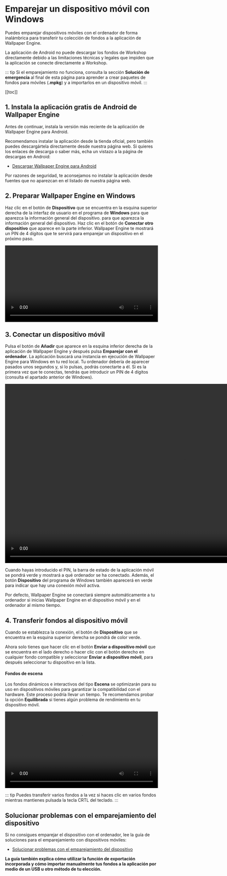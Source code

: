 # Emparejar un dispositivo móvil con Windows

Puedes emparejar dispositivos móviles con el ordenador de forma inalámbrica para transferir tu colección de fondos a la aplicación de Wallpaper Engine.

La aplicación de Android no puede descargar los fondos de Workshop directamente debido a las limitaciones técnicas y legales que impiden que la aplicación se conecte directamente a Workshop.

::: tip
Si el emparejamiento no funciona, consulta la sección **Solución de emergencia** al final de esta página para aprender a crear paquetes de fondos para móviles (**.mpkg**) y a importarlos en un dispositivo móvil.
:::

[[toc]]

## 1. Instala la aplicación gratis de Android de Wallpaper Engine

Antes de continuar, instala la versión más reciente de la aplicación de Wallpaper Engine para Android.

Recomendamos instalar la aplicación desde la tienda oficial, pero también puedes descargártela directamente desde nuestra página web. Si quieres los enlaces de descarga o saber más, echa un vistazo a la página de descargas en Android:

* [Descargar Wallpaper Engine para Android](https://www.wallpaperengine.io/android/)

Por razones de seguridad, te aconsejamos no instalar la aplicación desde fuentes que no aparezcan en el listado de nuestra página web.

## 2. Preparar Wallpaper Engine en Windows

Haz clic en el botón de **Dispositivo** que se encuentra en la esquina superior derecha de la interfaz de usuario en el programa de **Windows**  para que aparezca la información general del dispositivo. para que aparezca la información general del dispositivo. Haz clic en el botón de **Conectar otro dispositivo** que aparece en la parte inferior. Wallpaper Engine te mostrará un PIN de 4 dígitos que te servirá para emparejar un dispositivo en el próximo paso.

<video width="100%" controls autoplay loop>
  <source src="/videos/mobile_pin.mp4" type="video/mp4">
  Tu navegador no admite la etiqueta de vídeo.
</video>

## 3. Conectar un dispositivo móvil

Pulsa el botón de **Añadir** que aparece en la esquina inferior derecha de la aplicación de Wallpaper Engine y después pulsa **Emparejar con el ordenador**. La aplicación buscará una instancia en ejecución de Wallpaper Engine para Windows en tu red local. Tu ordenador debería de aparecer pasados unos segundos y, si lo pulsas, podrás conectarte a él. Si es la primera vez que te conectas, tendrás que introducir un PIN de 4 dígitos (consulta el apartado anterior de Windows).

<video height="590px" style="display:block;margin:0 auto;" controls autoplay loop>
  <source src="/videos/mobile_connect.mp4" type="video/mp4">
  Tu navegador no admite la etiqueta de vídeo.
</video>

Cuando hayas introducido el PIN, la barra de estado de la aplicación móvil se pondrá verde y mostrará a qué ordenador se ha conectado. Además, el botón **Dispositivo** del programa de Windows también aparecerá en verde para indicar que hay una conexión móvil activa.

Por defecto, Wallpaper Engine se conectará siempre automáticamente a tu ordenador si inicias Wallpaper Engine en el dispositivo móvil y en el ordenador al mismo tiempo.

## 4. Transferir fondos al dispositivo móvil

Cuando se establezca la conexión, el botón de **Dispositivo** que se encuentra en la esquina superior derecha se pondrá de color verde.

Ahora solo tienes que hacer clic en el botón **Enviar a dispositivo móvil** que se encuentra en el lado derecho o hacer clic con el botón derecho en cualquier fondo compatible y seleccionar **Enviar a dispositivo móvil**, para después seleccionar tu dispositivo en la lista.

#### Fondos de escena

Los fondos dinámicos e interactivos del tipo **Escena** se optimizarán para su uso en dispositivos móviles para garantizar la compatibilidad con el hardware. Este proceso podría llevar un tiempo. Te recomendamos probar la opción **Equilibrada** si tienes algún problema de rendimiento en tu dispositivo móvil.

<video width="100%" controls autoplay loop>
  <source src="/videos/mobile_transfer.mp4" type="video/mp4">
  Tu navegador no admite la etiqueta de vídeo.
</video>

::: tip
Puedes transferir varios fondos a la vez si haces clic en varios fondos mientras mantienes pulsada la tecla CRTL del teclado.
:::

## Solucionar problemas con el emparejamiento del dispositivo

Si no consigues emparejar el dispositivo con el ordenador, lee la guía de soluciones para el emparejamiento con dispositivos móviles:

* [Solucionar problemas con el emparejamiento del dispositivo](/mobile/pairing-fixes)

**La guía también explica cómo utilizar la función de exportación incorporada y cómo importar manualmente tus fondos a la aplicación por medio de un USB u otro método de tu elección.**